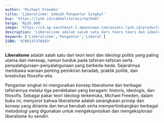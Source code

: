 ```yaml
---
author: 'Michael Freeden'
title: 'Liberalisme: Sebuah Pengantar Singkat'
buy: 'https://lynk.id/sabdaliterasi/npJXm4l'
harga: 'Rp35.000'
image: 'https://s3.ap-southeast-1.amazonaws.com/assets.lynk.id/products/27-06-2024/1719502854229_5486900'
description: 'Liberalisme adalah salah satu dari teori­ teori dan ideologi politis yang paling utama dan  meresap, namun tunduk pada tafsiran-tafsiran  serta penyalahgunaan-penyalahgunaan yang  berbeda-beda.'
keyword: ['Liberalisme','Pengantar','Liberal']
ISBN: '9786237378563'
---
```

<p><strong>Liberalisme</strong> adalah salah satu dari teori­ teori dan ideologi politis yang paling utama dan  meresap, namun tunduk pada tafsiran-tafsiran  serta penyalahgunaan-penyalahgunaan yang  berbeda-beda. Sejarahnya membawa warisan  penting pemikiran beradab, praktik politik, dan  kreativitas filosofis-etis. </p><p>Pengantar singkat ini menguraikan konsep  liberalisme dan berbagai tafsirannya melalui  tiga pendekatan yang beragam: historis,  ideologis, dan filosofis. Sebagai pakar teori  ideologi terkemuka, Michael Freeden, dalam  buku ini, menyorot bahwa liberalisme adalah  serangkaian prinsip dan konsep yang dinamis  dan terus berubah serta mempertimbangkan  berbagai metodologi yang digunakan untuk  mengekspresikan dan mengeksplorasi  liberalisme itu sendiri.</p>
